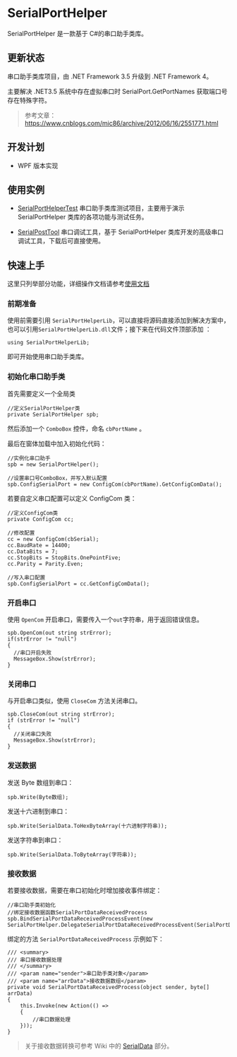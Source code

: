 # SerialPortHelper

SerialPortHelper 是一款基于 C#的串口助手类库。

## 更新状态

串口助手类库项目，由 .NET Framework 3.5 升级到 .NET Framework 4。

主要解决 .NET3.5 系统中存在虚拟串口时 SerialPort.GetPortNames 获取端口号存在特殊字符。

> 参考文章：https://www.cnblogs.com/mic86/archive/2012/06/16/2551771.html

## 开发计划

- WPF 版本实现

## 使用实例

- [SerialPortHelperTest](https://github.com/xiaoxinpro/SerialPortHelper/tree/master/SerialPortHelperTest) 串口助手类库测试项目，主要用于演示 SerialPortHelper 类库的各项功能与测试任务。

- [SerialPostTool](https://github.com/xiaoxinpro/SerialPortHelper/tree/master/SerialPostTool) 串口调试工具，基于 SerialPortHelper 类库开发的高级串口调试工具，下载后可直接使用。

## 快速上手

这里只列举部分功能，详细操作文档请参考[使用文档](https://github.com/xiaoxinpro/SerialPortHelper/wiki)

### 前期准备

使用前需要引用 `SerialPortHelperLib`，可以直接将源码直接添加到解决方案中，也可以引用`SerialPortHelperLib.dll`文件；接下来在代码文件顶部添加 ：

    using SerialPortHelperLib;

即可开始使用串口助手类库。

### 初始化串口助手类

首先需要定义一个全局类

    //定义SerialPortHelper类
    private SerialPortHelper spb;

然后添加一个 `ComboBox` 控件，命名 `cbPortName` 。

最后在窗体加载中加入初始化代码：

    //实例化串口助手
    spb = new SerialPortHelper();

    //设置串口号ComboBox，并写入默认配置
    spb.ConfigSerialPort = new ConfigCom(cbPortName).GetConfigComData();

若要自定义串口配置可以定义 ConfigCom 类：

    //定义ConfigCom类
    private ConfigCom cc;

    //修改配置
    cc = new ConfigCom(cbSerial);
    cc.BaudRate = 14400;
    cc.DataBits = 7;
    cc.StopBits = StopBits.OnePointFive;
    cc.Parity = Parity.Even;

    //写入串口配置
    spb.ConfigSerialPort = cc.GetConfigComData();

### 开启串口

使用 `OpenCom` 开启串口，需要传入一个`out`字符串，用于返回错误信息。

    spb.OpenCom(out string strError);
    if(strError != "null")
    {
      //串口开启失败
      MessageBox.Show(strError);
    }

### 关闭串口

与开启串口类似，使用 `CloseCom` 方法关闭串口。

    spb.CloseCom(out string strError);
    if (strError != "null")
    {
      //关闭串口失败
      MessageBox.Show(strError);
    }

### 发送数据

发送 Byte 数组到串口：

    spb.Write(Byte数组);

发送十六进制到串口：

    spb.Write(SerialData.ToHexByteArray(十六进制字符串));

发送字符串到串口：

    spb.Write(SerialData.ToByteArray(字符串));

### 接收数据

若要接收数据，需要在串口初始化时增加接收事件绑定：

    //串口助手类初始化
    //绑定接收数据函数SerialPortDataReceivedProcess
    spb.BindSerialPortDataReceivedProcessEvent(new SerialPortHelper.DelegateSerialPortDataReceivedProcessEvent(SerialPortDataReceivedProcess));

绑定的方法 `SerialPortDataReceivedProcess` 示例如下：

    /// <summary>
    /// 串口接收数据处理
    /// </summary>
    /// <param name="sender">串口助手类对象</param>
    /// <param name="arrData">接收数据数组</param>
    private void SerialPortDataReceivedProcess(object sender, byte[] arrData)
    {
        this.Invoke(new Action(() =>
        {
            //串口数据处理
        }));
    }

> 关于接收数据转换可参考 Wiki 中的 [SerialData](https://github.com/xiaoxinpro/SerialPortHelper/wiki/SerialData) 部分。
